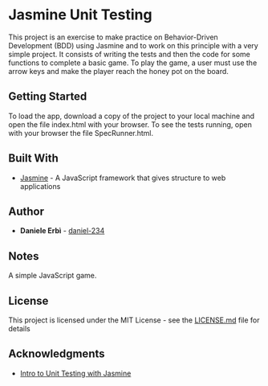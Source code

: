 # Jasmine Unit Testing

This project is an exercise to make practice on Behavior-Driven Development (BDD) using Jasmine and to work on this principle with a very simple project.
It consists of writing the tests and then the code for some functions to complete a basic game.
To play the game, a user must use the arrow keys and make the player reach the honey pot on the board.

## Getting Started

To load the app, download a copy of the project to your local machine and open the file index.html with your browser.
To see the tests running, open with your browser the file SpecRunner.html.

## Built With

* [Jasmine](https://jasmine.github.io/2.0/introduction.html) - A JavaScript framework that gives structure to web applications

## Author

* **Daniele Erbì** - [daniel-234](https://github.com/daniel-234)

## Notes

A simple JavaScript game.

## License

This project is licensed under the MIT License - see the [LICENSE.md](LICENSE.md) file for details

## Acknowledgments

* [Intro to Unit Testing with Jasmine](http://www.teaching-materials.org/jasmine/)